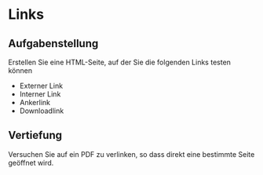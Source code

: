 # Links

## Aufgabenstellung

Erstellen Sie eine HTML-Seite, auf der Sie die folgenden Links testen können

- Externer Link
- Interner Link
- Ankerlink
- Downloadlink

## Vertiefung

Versuchen Sie auf ein PDF zu verlinken, so dass direkt eine bestimmte Seite geöffnet wird.